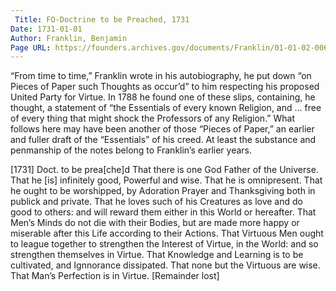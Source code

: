 ```yaml
---
 Title: FO-Doctrine to be Preached, 1731
Date: 1731-01-01
Author: Franklin, Benjamin
Page URL: https://founders.archives.gov/documents/Franklin/01-01-02-0068
---
```


“From time to time,” Franklin wrote in his autobiography, he put down “on Pieces of Paper such Thoughts as occur’d” to him respecting his proposed United Party for Virtue. In 1788 he found one of these slips, containing, he thought, a statement of “the Essentials of every known Religion, and … free of every thing that might shock the Professors of any Religion.” What follows here may have been another of those “Pieces of Paper,” an earlier and fuller draft of the “Essentials” of his creed. At least the substance and penmanship of the notes belong to Franklin’s earlier years.
 
[1731]
Doct. to be prea[che]d
That there is one God Father of the Universe.
That he [is] infinitely good, Powerful and wise.
That he is omnipresent.
That he ought to be worshipped, by Adoration Prayer and Thanksgiving both in publick and private.
That he loves such of his Creatures as love and do good to others: and will reward them either in this World or hereafter.
That Men’s Minds do not die with their Bodies, but are made more happy or miserable after this Life according to their Actions.
That Virtuous Men ought to league together to strengthen the Interest of Virtue, in the World: and so strengthen themselves in Virtue.
That Knowledge and Learning is to be cultivated, and Ignnorance dissipated.
That none but the Virtuous are wise.
That Man’s Perfection is in Virtue. [Remainder lost]

